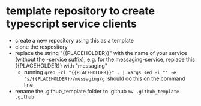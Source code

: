 # template repository to create typescript service clients

- create a new repository using this as a template
- clone the respository
- replace the string "{{PLACEHOLDER}}" with the name of your service (without the -service suffix), e.g. for the messaging-service, replace this {{PLACEHOLDER}} with "messaging"
  - running `grep -rl "{{PLACEHOLDER}}" . | xargs sed -i "" -e 's/{{PLACEHOLDER}}/messaging/g'`should do this on the command line
- rename the .github_template folder to .github `mv .github_template .github`
